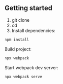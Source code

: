 ## Getting started

1. git clone <repository-url>
2. cd <project-directory>
3. Install dependencies:
```bash
npm install
```
Build project:
```bash
npx webpack
```
Start webpack dev server:
```bash
npx webpack serve
```